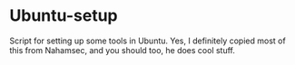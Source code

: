 # Ubuntu-setup

Script for setting up some tools in Ubuntu. Yes, I definitely copied most of this from Nahamsec, and you should too, he does cool stuff.
